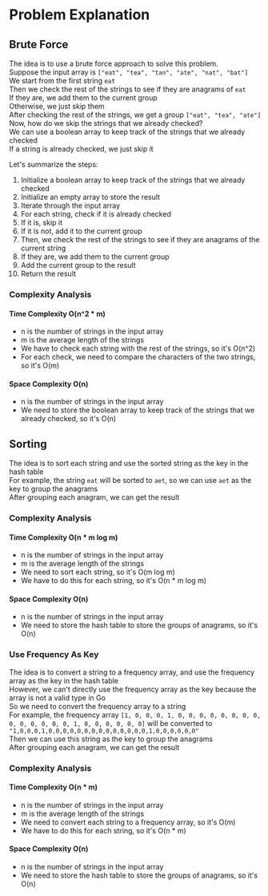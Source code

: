 # Problem Explanation

## Brute Force
The idea is to use a brute force approach to solve this problem.<br>
Suppose the input array is `["eat", "tea", "tan", "ate", "nat", "bat"]`<br>
We start from the first string `eat`<br>
Then we check the rest of the strings to see if they are anagrams of `eat`<br>
If they are, we add them to the current group<br>
Otherwise, we just skip them<br>
After checking the rest of the strings, we get a group `["eat", "tea", "ate"]`<br>
Now, how do we skip the strings that we already checked?<br>
We can use a boolean array to keep track of the strings that we already checked<br>
If a string is already checked, we just skip it<br>

Let's summarize the steps:
1. Initialize a boolean array to keep track of the strings that we already checked
2. Initialize an empty array to store the result
3. Iterate through the input array
4. For each string, check if it is already checked
5. If it is, skip it
6. If it is not, add it to the current group
7. Then, we check the rest of the strings to see if they are anagrams of the current string
8. If they are, we add them to the current group
9. Add the current group to the result
10. Return the result

### Complexity Analysis
#### Time Complexity O(n^2 * m)
- n is the number of strings in the input array
- m is the average length of the strings
- We have to check each string with the rest of the strings, so it's O(n^2)
- For each check, we need to compare the characters of the two strings, so it's O(m)

#### Space Complexity O(n)
- n is the number of strings in the input array
- We need to store the boolean array to keep track of the strings that we already checked, so it's O(n)

## Sorting
The idea is to sort each string and use the sorted string as the key in the hash table<br>
For example, the string `eat` will be sorted to `aet`, so we can use `aet` as the key to group the anagrams<br>
After grouping each anagram, we can get the result<br>

### Complexity Analysis
#### Time Complexity O(n * m log m)
- n is the number of strings in the input array
- m is the average length of the strings
- We need to sort each string, so it's O(m log m)
- We have to do this for each string, so it's O(n * m log m)

#### Space Complexity O(n)
- n is the number of strings in the input array
- We need to store the hash table to store the groups of anagrams, so it's O(n)

### Use Frequency As Key
The idea is to convert a string to a frequency array, and use the frequency array as the key in the hash table<br>
However, we can't directly use the frequency array as the key because the array is not a valid type in Go<br>
So we need to convert the frequency array to a string<br>
For example, the frequency array `[1, 0, 0, 0, 1, 0, 0, 0, 0, 0, 0, 0, 0, 0, 0, 0, 0, 0, 0, 1, 0, 0, 0, 0, 0, 0]` will be converted to `"1,0,0,0,1,0,0,0,0,0,0,0,0,0,0,0,0,0,0,1,0,0,0,0,0,0"`<br>
Then we can use this string as the key to group the anagrams<br>
After grouping each anagram, we can get the result<br>

### Complexity Analysis
#### Time Complexity O(n * m)
- n is the number of strings in the input array
- m is the average length of the strings
- We need to convert each string to a frequency array, so it's O(m)
- We have to do this for each string, so it's O(n * m)

#### Space Complexity O(n)
- n is the number of strings in the input array
- We need to store the hash table to store the groups of anagrams, so it's O(n)
